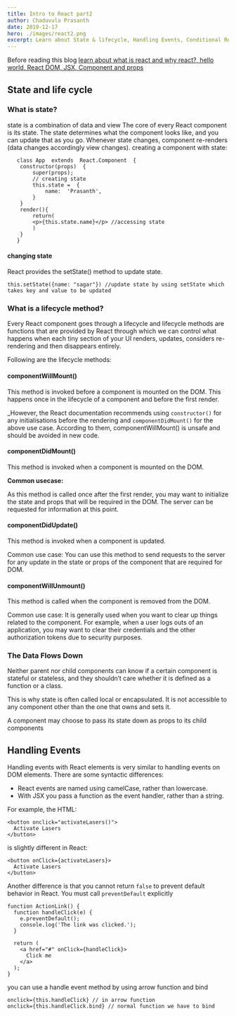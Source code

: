 ```yaml
---
title: Intro to React part2
author: Chaduvula Prasanth
date: 2019-12-17
hero: ./images/react2.png
excerpt: Learn about State & lifecycle, Handling Events, Conditional Rendering, Lists & Keys, Forms, Lifting State UP
---
```


Before reading this blog [learn about what is react and why react?, hello world, React DOM, JSX, Component and props](https://chaduvulaprasanth.netlify.com/intro-to-react)

## State and life cycle

### What is state?

state is a combination of data and view
The core of every React component is its state. The state determines what the component looks like, and you can update that as you go.
Whenever state changes, component re-renders (data changes accordingly view changes).
creating a component with state:

       class App  extends  React.Component  {
        constructor(props)  {
    	    super(props);
    	    // creating state
    	    this.state =  {
    		    name:  'Prasanth',
    		}
    	}
    	render(){
    		return(
    		<p>{this.state.name}</p> //accessing state
    		)
    	}
       }

#### changing state

React provides the setState() method to update state.

    this.setState({name: "sagar"}) //update state by using setState which takes key and value to be updated

### What is a lifecycle method?

Every React component goes through a lifecycle and lifecycle methods are functions that are provided by React through which we can control what happens when each tiny section of your UI renders, updates, considers re-rendering and then disappears entirely.

Following are the lifecycle methods:

#### componentWillMount()

This method is invoked before a component is mounted on the DOM. This happens once in the lifecycle of a component and before the first render.

\_However, the React documentation recommends using `constructor()` for any initialisations before the rendering and `componentDidMount()` for the above use case. According to them, componentWillMount() is unsafe and should be avoided in new code.

#### componentDidMount()

This method is invoked when a component is mounted on the DOM.

**Common usecase:**

As this method is called once after the first render, you may want to initialize the state and props that will be required in the DOM. The server can be requested for information at this point.

#### componentDidUpdate()

This method is invoked when a component is updated.

Common use case:
You can use this method to send requests to the server for any update in the state or props of the component that are required for DOM.

#### componentWillUnmount()

This method is called when the component is removed from the DOM.

Common use case:
It is generally used when you want to clear up things related to the component. For example, when a user logs outs of an application, you may want to clear their credentials and the other authorization tokens due to security purposes.

### The Data Flows Down

Neither parent nor child components can know if a certain component is stateful or stateless, and they shouldn’t care whether it is defined as a function or a class.

This is why state is often called local or encapsulated. It is not accessible to any component other than the one that owns and sets it.

A component may choose to pass its state down as props to its child components

## Handling Events

Handling events with React elements is very similar to handling events on DOM elements. There are some syntactic differences:

- React events are named using camelCase, rather than lowercase.
- With JSX you pass a function as the event handler, rather than a string.

For example, the HTML:

```
<button onclick="activateLasers()">
  Activate Lasers
</button>
```

is slightly different in React:

```
<button onClick={activateLasers}>
  Activate Lasers
</button>
```

Another difference is that you cannot return `false` to prevent default behavior in React. You must call `preventDefault` explicitly

```
function ActionLink() {
  function handleClick(e) {
    e.preventDefault();
    console.log('The link was clicked.');
  }

  return (
    <a href="#" onClick={handleClick}>
      Click me
    </a>
  );
}
```

you can use a handle event method by using
arrow function and bind

    onclick={this.handleClick} // in arrow function
    onclick={this.handleClick.bind} // normal function we have to bind
